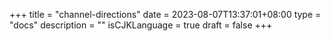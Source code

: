 +++
title = "channel-directions"
date = 2023-08-07T13:37:01+08:00
type = "docs"
description = ""
isCJKLanguage = true
draft = false
+++